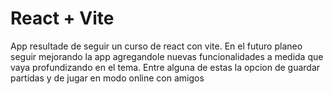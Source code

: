 # React + Vite
App resultade de seguir un curso de react con vite.
En el futuro planeo seguir mejorando la app agregandole nuevas funcionalidades a medida que vaya profundizando en el tema.
Entre alguna de estas la opcion de guardar partidas y de jugar en modo online con amigos 
